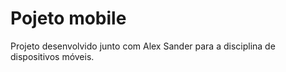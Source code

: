 # Pojeto mobile
Projeto desenvolvido junto com Alex Sander para a disciplina de dispositivos móveis.
